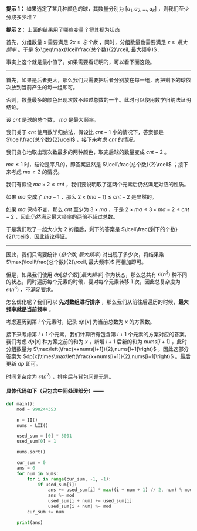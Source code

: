 **提示 1：** 如果选定了某几种颜色的球，其数量分别为 $[a_1,a_2,\dots,a_k]$ ，则我们至少分成多少堆？

**提示 2：** 上面的结果用了哪些变量？将其视为状态

首先，分组数量 $x$ 需要满足 $2x\geq 总个数$ ，同时，分组数量也需要满足 $x\geq 最大频率$ 。于是 $x\geq\max(\lceil\frac{总个数}{2}\rceil, 最大频率)$ .

事实上这个就是最小值了。如果需要看证明的，可以看下面这段。

---

首先，如果是后者更大，那么我们只需要把后者分别放在每一组，再把剩下的球依次放到当前产生的每一组即可。

否则，数量最多的颜色出现次数不超过总数的一半。此时可以使用数学归纳法证明结论。

设 $cnt$ 是球的总个数， $ma$ 是最大频率。

我们关于 $cnt$ 使用数学归纳法，假设比 $cnt-1$ 小的情况下，答案都是 $\lceil\frac{总个数}{2}\rceil$ ，接下来考虑 $cnt$ 的情况。

我们贪心地取出现次数最多的两种颜色，取完后球的数量变成 $cnt-2$ 。

$ma\leq 1$ 时，结论是平凡的，即答案显然是 $\lceil\frac{总个数}{2}\rceil$ ；接下来考虑 $ma\geq 2$ 的情况。

我们有假设 $ma\times 2\leq cnt$ ，我们要说明取了这两个元素后仍然满足对应的性质。

如果 $ma$ 变成了 $ma-1$ ，那么 $2\times(ma-1)\leq cnt-2$ 是显然的。

如果 $ma$ 保持不变，那么 $cnt$ 至少为 $3\times ma$ ，于是 $2\times ma\leq 3\times ma-2\leq cnt-2$ ，因此仍然满足最大频率的两倍不超过总数。

于是我们取了一组大小为 $2$ 的组后，剩下的答案是 $\lceil\frac{剩下的个数}{2}\rceil$，因此结论得证。

---

因此，我们只需要统计 $(总个数,最大频率)$ 对出现了多少次，将结果乘 $\max(\lceil\frac{总个数}{2}\rceil, 最大频率)$ 再相加即可。

但是，如果我们使用 $dp[总个数][最大频率]$ 作为状态，那么总共有 $\mathcal{O}(n^2)$ 种不同的状态，同时遍历每个元素的时候，要对每个元素转移 $1$ 次，因此总复杂度为 $\mathcal{O}(n^3)$ ，不满足要求。

怎么优化呢？我们可以 **先对数组进行排序** ，那么我们从前往后遍历的时候，**最大频率就是当前频率** 。

考虑遍历到第 $i$ 个元素时，记录 $dp[x]$ 为当前总数为 $x$ 的方案数。

接下来考虑第 $i+1$ 个元素，我们计算所有包含第 $i+1$ 个元素的方案对应的答案。我们考虑 $dp[x]$ 种方案之前的和为 $x$ ，新增 $i+1$ 后新的和为 $nums[i+1]$ ，此时分组数量为 $\max\left(\frac{x+nums[i+1]}{2},nums[i+1]\right)$ ，因此这部分答案为 $dp[x]\times\max\left(\frac{x+nums[i+1]}{2},nums[i+1]\right)$ 。最后更新 $dp$ 即可。

时间复杂度为 $\mathcal{O}(n^2)$ ，排序后与背包问题无异。

#### 具体代码如下（只包含中间处理部分）——

```Python []
def main():
    mod = 998244353

    n = II()
    nums = LII()

    used_sum = [0] * 5001
    used_sum[0] = 1

    nums.sort()

    cur_sum = 0
    ans = 0
    for num in nums:
        for i in range(cur_sum, -1, -1):
            if used_sum[i]:
                ans += used_sum[i] * max((i + num + 1) // 2, num) % mod
                ans %= mod
                used_sum[i + num] += used_sum[i]
                used_sum[i + num] %= mod
        cur_sum += num

    print(ans)
```